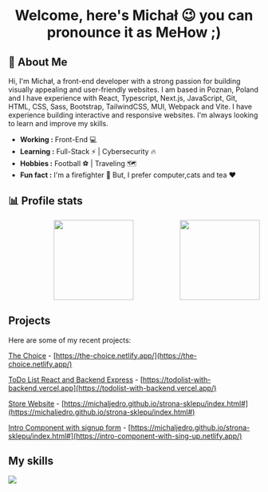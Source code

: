 <h1 align="center">Welcome, here's Michał 😉 you can pronounce it as MeHow ;) </h1>

## 🚀  About Me
  <p>Hi, I'm Michał, a front-end developer with a strong passion for building visually appealing and user-friendly websites. I am based in Poznan, Poland and I have experience with React, Typescript, Next.js, JavaScript, Git, HTML, CSS, Sass, Bootstrap, TailwindCSS, MUI, Webpack and Vite. I have experience building interactive and responsive websites. I'm always looking to learn and improve my skills.</p>


-  **Working :** Front-End :computer: 
-  **Learning :** Full-Stack :zap: | Cybersecurity :fire:	
-  **Hobbies :** Football ⚽ | Traveling 🗺️
-  **Fun fact :** I'm a firefighter  🚒 But, I prefer computer,cats and tea :heart:
  
  
## 📊 Profile stats

<center>
  <img height="160em" align="right" src="https://github-readme-stats.vercel.app/api/top-langs/?username=michaljedro&theme=dracula&show_icons=true&layout=compact&langs_count=6" />
  <img height="160em" src="https://github-readme-stats.vercel.app/api?username=michaljedro&theme=dracula" />
</center>

## Projects

Here are some of my recent projects:

[The Choice]([url](https://the-choice.netlify.app/)) - [https://the-choice.netlify.app/](https://the-choice.netlify.app/) 

[ToDo List React and Backend Express]([url]https://todolist-with-backend.vercel.app/) - [https://todolist-with-backend.vercel.app](https://todolist-with-backend.vercel.app/) 

[Store Website]([url]https://michaljedro.github.io/strona-sklepu/index.html#) - [https://michaljedro.github.io/strona-sklepu/index.html#](https://michaljedro.github.io/strona-sklepu/index.html#)

[Intro Component with signup form]([url][https://michaljedro.github.io/strona-sklepu/index.html#]) - [https://michaljedro.github.io/strona-sklepu/index.html#](https://intro-component-with-sing-up.netlify.app/)


## My skills
<div>
    <img src="https://skillicons.dev/icons?i=react,redux,typescript,nextjs,javascript,git,html,css,sass,bootstrap,tailwindcss,mui,webpack,vite,nodejs,postman,jest,figma" />
</div>
